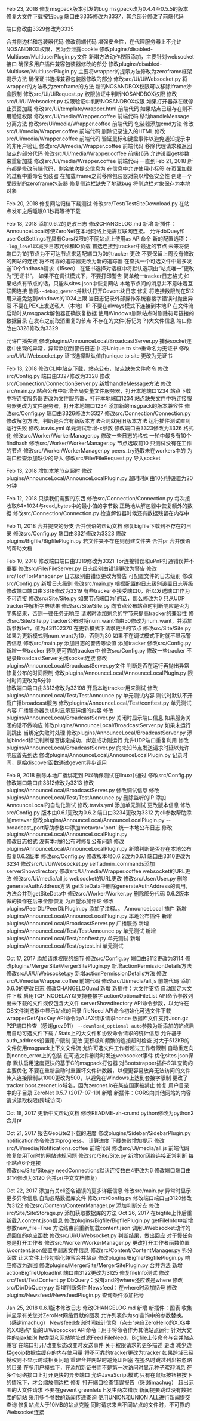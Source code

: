 Feb 23, 2018
修复msgpack版本引发的bug
	msgpack改为0.4.4至0.5.5的版本
修复大文件下载按钮bug
	端口由3335修改为3337，其余部分修改了前端代码

端口修改由3329修改为3335
	
合并侧边栏和包装器代码
	修改前端代码
增强安全性，在代理服务器上不允许NOSANDBOX权限，因为会泄露cookie
	修改plugins/disabled-Multiuser/MultiuserPlugin.py文件
		新增方法动作权限添加，主要针对websocket接口
确保多用户插件兼容包装器修改的部分
	修改plugins/disabled-Multiuser/MultiuserPlugin.py
		主要将wrapper的提示方法修改为zeroframe框架提示方法
确保证书选择兼容包装器修改的部分
	修改src/Ui/UiWebsocket.py
		将wrapper的方法改为zeroframe的方法
新的NOSANDBOX权限可以移除iframe沙盒限制
	修改src/Ui/UiRequest.py
		权限验证中判断NOSANDBOX权限
	修改src/Ui/UiWebsocket.py
		权限验证中判断NOSANDBOX权限
如果打开器存在就停止页面加载
	修改src/Ui/template/wrapper.html
		前端代码
如果站点已经存在则不用验证权限
	修改src/Ui/media/Wrapper.coffee
		前端代码
移动handleMessage分离方法
	修改src/Ui/media/Wrapper.coffee
		前端代码
包装器添加cmd方法
	修改src/Ui/media/Wrapper.coffee
		前端代码
删除记录注入的HTML
	修改src/Ui/media/Wrapper.coffee
		前端代码
验证鼠标和键盘事件以避免通知提示中的非用户验证
	修改src/Ui/media/Wrapper.coffee
		前端代码
移除代理请求和返回站点的部分代码
	修改src/Ui/media/Wrapper.coffee
		前端代码
允许设置get参数来重新加载
	修改src/Ui/media/Wrapper.coffee
		前端代码
一直到Feb 21, 2018
	所有都是修改前端代码，剩余依次提交信息为
		在信息中允许使用小标签
		在页面加载的过程中重命名包装器
		在加载iframe之前移除包装器对象以增强安全性
		创建一个受限制的zeroframe包装器
		修复侧边栏缺失了地球bug
		将侧边栏对象保存为本地对象

Feb 20, 2018
修复网站归档下载测试
	修改src/Test/TestSiteDownload.py
		在站点发布之后睡眠0.1秒再等待下载

Feb 18, 2018
添加0.6.2的更改日志
	修改CHANGELOG.md
		新增
			新插件：AnnounceLocal可使ZeroNet在本地网络上无需互联网连接。
			允许dbQuey和userGetSettings在具有Cors权限的不同站点上使用`as` API命令
			新的配置选项：`--log_level`以减少日志冗长和IO负载
			首选连接到tracker中最近的节点
			未来将使端口为1的节点为不可达节点来适配端口为0的tracker
		更改
			不要保留上周没有修改的网站的连接
			将不可靠的追踪器更改为新的追踪器
			在查找一个可选文件中最多发送10个findhash请求（15sec）
			在证书选择对话框中将默认选项由“站点唯一”更改为“无证书”。
			如果不在调试模式下，不要打印警告
			简单统一tracker日志格式
			如果站点有节点的话，只能从sites.json中恢复网站
			本地节点间的消息并不意味着互联网连接
			删除`--debug_gevent`并默认打开Gevent块日志
		修复
			将连接数限制在512用来避免达到windows的1024上限
			当日志记录外部操作系统套接字错误时抛出异常
			不要在PEX上发送私人（本地）IP
			不要在always模式下连接到本地IP
			在文件流启动时从msgpack解包器正确恢复数据
			使用Windows删除站点时删除符号链接的数据目录
			在发布之前取消重复的节点
			不存在的文件(标记为？)大文件信息
端口修改由3328修改为3329

允许广播失败
	修改plugins/AnnounceLocal/BroadcastServer.py
		捕获socket连接中出现的异常，异常添加到警告日志中
将Unique to site重命名为无证书
	修改src/Ui/UiWebsocket.py
		证书选择默认值由unique to site 更改为无证书

Feb 13, 2018
修改CLI中站点下载，站点公布，站点缺失文件命令
	修改src/Config.py
		端口由3327修改为3328
	修改src/Connection/ConnectionServer.py
		新增handleMessage方法
	修改src/main.py
		站点公布中新增全局变量文件服务器，打开本地端口1234
		站点下载中将连接服务器更改为文件服务器，打开本地端口1234
		站点缺失文件中将连接服务器更改为文件服务器，打开本地端口1234
添加新的msgpack的版本兼容性
	修改src/Config.py
		端口由3326修改为3327
	修改src/Connection/Connection.py
		修改解包方法，判断是否含有新版本方法否则就用旧版本方法
运行插件测试直到运行失败
	修改.travis.yml
		单元测试新增-x参数
修改端口由3323修改为3326
格式化
	修改src/Worker/WorkerManager.py
		修改一些日志的格式
一轮中最多有10个findhash
	修改src/Worker/WorkerManager.py
		节点选取前10
只测试没有在工作的节点
	修改src/Worker/WorkerManager.py
		peers_try选取未在workers中的
为端口检查添加缺少的导入
	修改src/File/FileRequest.py
		导入socket

Feb 13, 2018
增加本地节点超时
	修改plugins/AnnounceLocal/AnnounceLocalPlugin.py
		超时时间由10分钟设置为20分钟

Feb 12, 2018
只读我们需要的东西
	修改src/Connection/Connection.py
		每次接收取64*1024与read_bytes中的最小值的字节数
正确地从解包器中恢复额外的数据
	修改src/Connection/Connection.py
		检查解包器时候还有数据残留在内存中

Feb 11, 2018
合并提交的分支
	合并俄语的帮助文档
修复bigfile下载到不存在的目录
	修改src/Config.py
		端口由3321修改为3323
	修改plugins/Bigfile/BigfilePlugin.py
		若文件夹不存在则创建文件夹
合并pr
	合并俄语的帮助文档

Feb 10, 2018
修改端口端口由3319修改为3321
Tor连接错误和uPnP打通错误并不重要
	修改src/File/FileServer.py
		日志级别由错误更改为警告
	修改src/Tor/TorManager.py
		日志级别由错误更改为警告
可配置文件的日志级别
	修改src/Config.py
		新增日志级别
	修改src/main.py
		根据配置的日志级别设置日志等级
修改端口端口由3318修改为3319
有些tracker不接受端口0，所以发送端口1作为不可连接
	修改src/Site/Site.py
		如果节点端口为1的话，那么修改为0
只从UDP tracker中解析字典结果
	修改src/Site/Site.py
		向节点公布站点时判断响应是否为字典结果，否则一律任务无响应
请求时添加剩余的字节来提高tracker的兼容性
	修改src/Site/Site.py
		tracker公布时将num_want值由50修改为num_want，并添加新参数left，值为431102370
在更新模式下请求更少的节点
	修改src/Site/Site.py
		如果为更新模式则num_want为10，否则为30
如果不在调试模式下时就不显示警告信息
	修改src/main.py
		添加日志的警告等级值
添加tracker
	修改src/Config.py
		新增一些tracker
转到更可靠的tracker中
	修改src/Config.py
		修改一些tracker
不记录BroadcastServer关闭socket连接
	修改plugins/AnnounceLocal/BroadcastServer.py文件
		判断是否在运行再抛出异常
修复公布的时间限制
	修改plugins/AnnounceLocal/AnnounceLocalPlugin.py
		限时时间更改为5分钟	
修改端口端口由3313修改为33198
开启本地tracker用来测试
	修改plugins/AnnounceLocal/Test/TestAnnounce.py
		单元测试内容
测试时默认不开启广播broadcast服务
	修改plugins/AnnounceLocal/Test/conftest.py
		单元测试内容
广播服务器关机时显示更详细的内容
	修改plugins/AnnounceLocal/BroadcastServer.py
		关闭时显示端口信息
如果服务关闭的话不做响应
	修改plugins/AnnounceLocal/BroadcastServer.py
		如果未运行则跳出
当绑定失败时处理
	修改plugins/AnnounceLocal/BroadcastServer.py
		添加binded标记判断是否绑定成功，绑定成功则运行
允许UDP端口重复利用
	修改plugins/AnnounceLocal/BroadcastServer.py
向未知节点发送请求时延以允许响应首先到达
	修改plugins/AnnounceLocal/AnnounceLocalPlugin.py
		记录时间，原始discover函数通过gevent异步调用

Feb 9, 2018
删除本地广播绑定到IP以确保测试在linux中通过
	修改src/Config.py
		修改端口端口由3312修改为3313
	修改plugins/AnnounceLocal/BroadcastServer.py
		修改调试信息
	修改plugins/AnnounceLocal/Test/TestAnnounce.py
		删除监听的IP
添加AnnounceLocal的自动化测试
	修改.travis.yml
		添加单元测试
更改版本信息
	修改src/Config.py
		版本由0.6.1更改为0.6.2
		端口由3234更改为3312
为cli参数帮助添加metavar
	修改plugins/AnnounceLocal/AnnounceLocalPlugin.py
		--broadcast_port帮助参数中添加metavar='port'
统一本地公布日志
	修改plugins/AnnounceLocal/AnnounceLocalPlugin.py		
		修改日志格式
没有本地的公布时修复公布问题
	修改plugins/AnnounceLocal/AnnounceLocalPlugin.py
		新增判断是否存在本地公布
恢复0.6.2版本
	修改src/Config.py
		修改版本号0.6.2改为0.6.1
		端口由3310更改为3234
	修改src/Ui/UiWebsocket.py
		self.admin_commands添加serverShowdirectory
	修改src/Ui/media/Wrapper.coffee
		websocket的URL更改
	修改src/Ui/media/all.js
		websocket的URL更改
	修改src/User/User.py
		删除generateAuthAddress方法
		getSiteData中删除generateAuthAddress的调用，方法合并到getSiteData中
	修改src/Worker/Worker.py
		删除部分代码
0.6.2版本
	做的操作在后来全部恢复
为声望添加评论
	修改plugins/PeerDb/PeerDbPlugin.py
		添加了注释。。
AnnounceLocal 插件
	新增plugins/AnnounceLocal/AnnounceLocalPlugin.py
		本地公布插件
	新增plugins/AnnounceLocal/BroadcastServer.py
		广播服务
	新增plugins/AnnounceLocal/Test/TestAnnounce.py
		单元测试
	新增plugins/AnnounceLocal/Test/conftest.py
		单元测试
	新增plugins/AnnounceLocal/Test/pytest.ini
		单元测试



Oct 17, 2017
添加请求权限的细节
	修改src/Config.py
		端口由3112更改为3114
	修改plugins/MergerSite/MergerSitePlugin.py
		新增actionPermissionDetails方法
	修改src/Ui/UiWebsocket.py
		新增actionPermissionDetails方法
	修改src/Ui/media/Wrapper.coffee
		前端代码
	修改src/Ui/media/all.js
		前端代码
添加0.6.0的更改日志
	修改CHANGELOG.md
		新增
			新插件：大文件支持
			自动固定大文件下载
			启用TCP_NODELAY以支持套接字
			actionOptionalFileList API命令参数列出未下载的文件或仅包含大文件
			serverShowdirectory API命令参数，以允许在OS文件浏览器中显示站点的目录
			fileNeed API命令初始化可选文件下载
			wrapperGetAjaxKey API命令为AJAX请求请求nonce
			数据库文件支持Json.gz
			P2P端口检查（感谢grez911）
			`--download_optional auto`参数为新添加的站点启用自动可选文件下载
			/ Stats上的大文件和协议命令请求的统计信息
			允许基于auth_address设置用户限制
		更改
			更积极和频繁的连接超时检查
			对大于512KB的文件使用msgpack上下文文件流
			允许可选文件工作者超过工作者限制
			自动重定向到nonce_error上的包装
			在可选文件删除时发送websocket事件
			优化sites.json保存
			默认启用速度更快的基于C的msgpack打包器
			对Bootstrapper插件SQL查询的主要优化
			不要在重新启动时重置坏文件计数器，以便更容易放弃无法访问的文件
			传入连接限制从1000更改为500，以避免在Windows上达到套接字限制
			更改了tracker boot.zeronet.io域名，因为zeronet.io在某些国家被禁止
		修复
			用户目录中的子目录
		ZeroNet 0.5.7 (2017-07-19)
		新增
			新插件：CORS向其他网站的内容请求读取权限(跨域访问)

Oct 18, 2017
更新中文帮助文档
	修改README-zh-cn.md
		python修改为python2
合并pr

Oct 21, 2017
报告GeoLite2下载的进度
	修改plugins/Sidebar/SidebarPlugin.py
		notification命令修改为progress。
		计算进度
		下载失败增加提示
	修改src/Ui/media/Notifications.coffee
		前端代码
	修改src/Ui/media/all.js
		前端代码
修复使用Tor时的网站违规问题
	修改src/Site/Site.py
		新增tor网络连接正常判断
每个站点6个连接	
	修改src/Site/Site.py
		needConnections默认连接数由4更改为6
修改端口端口由3114修改为3120
合并pr(中文文档修复)

Oct 22, 2017
添加有关cli签名错误的更多详细信息
	修改src/main.py
		异常时显示更多异常信息
自动忽略数据库文件
	修改src/Config.py
		修改端口端口由3120修改为3122
	修改src/Content/ContentManager.py
		添加判断分支
	修改src/Site/SiteStorage.py
		添加获取数据库的方法
Oct 26, 2017
在bigfile上传后重新载入content.json信息
	修改plugins/Bigfile/BigfilePlugin.py
		getFileInfo中新增参数new_file=True
		方法结束前重新加载content.json
调用UiWebsocket动作的返回值的响应函数
	修改src/Ui/UiWebsocket.py
		判断结果，做出回应
对于慢任务总是打开工作者
	修改src/Worker/WorkerManager.py
		更改打开工作者函数位置
从content.json位置中剥离文件信息
	修改src/Content/ContentManager.py
		拆分函数
让大文件上传初始化兼容合并站点
	修改plugins/Bigfile/BigfilePlugin.py
		响应修改为返回
	修改plugins/MergerSite/MergerSitePlugin.py
		合并方法
		新增actionBigfileUploadInit
端口由3122更改为3125
修复fileInfo测试
	修改src/Test/TestContent.py
DbQuery：没有and的where还应该是where
	修改src/Db/DbQuery.py
		新增判断条件
Newsfeed：在where时添加括号
	修改plugins/Newsfeed/NewsfeedPlugin.py
		查询条件添加括号

Jan 25, 2018
0.6.1版本修改日志
	修改CHANGELOG.md
		新增
			新插件：图表
			收集并显示有关您对ZeroNet网络贡献的图表
			允许列表作为sql查询中的参数替换。 （感谢imachug）
			Newsfeed查询时间统计信息（点击“来自ZeroHello的X.Xs中的XX站点”
			新的UiWebsocket API命令：用于将命令作为其他站点运行
			针对大文件的ajax轮询
			按类型和网站地址过滤Feed
			FileNeed，Bigfile上传命令与合并站点兼容
			在端口打开/改变状态改变时发送事件
			关于权限请求的更多描述
		更改
			减少边栏geoip数据库缓存的内存使用量
			将不可靠的tracker更改为tracker
			如果跨域已经授权则不显示跨域相关问题
			重建合并网站时避免UI阻塞
			在签名时跳过列出被忽略的目录
			在多用户模式下，在添加新证书而不是第一次访问时显示种子欢迎消息
			在多个网络接口上打开更快的异步端口
			允许JavaScript模式
			只有在鼠标按钮被按下的情况下，才会缩放侧边栏
		修复
			打开端口检查错误报告（感谢imachug）
			超出范围的大文件请求
			不要在gevent greenlets上发生两次错误
			新闻提要跳过没有数据库的网站
			采用多个参数的新闻传递查询
			使用UNION和UNION ALL进行新闻提交查询
			修复站点大于10MB的站点克隆
			同时请求来自不同站点的文件时，不可靠的Websocket连接


